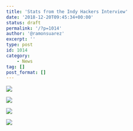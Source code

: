 ```yaml
---
title: 'Stats from the Indy Hackers Interview'
date: '2018-12-20T09:45:34+00:00'
status: draft
permalink: '/?p=1014'
author: '@ramonsuarez'
excerpt: ''
type: post
id: 1014
category:
    - News
tag: []
post_format: []
---
```

![](https://ramonsuarez.files.wordpress.com/2018/12/screenshot_20181220-0933343192811292733927906.jpg)

![](https://ramonsuarez.files.wordpress.com/2018/12/screenshot_20181220-0934072380879489800526105.jpg)

![](https://ramonsuarez.files.wordpress.com/2018/12/screenshot_20181220-0934302590084515753337215.jpg)

![](https://ramonsuarez.files.wordpress.com/2018/12/screenshot_20181220-0933454478162900417986936.jpg)
